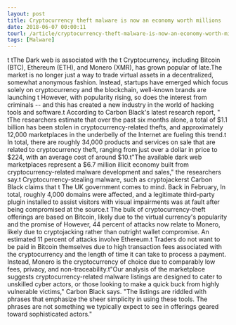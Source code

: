 ```yaml
---
layout: post
title: Cryptocurrency theft malware is now an economy worth millions
date: 2018-06-07 00:00:11
tourl: /article/cryptocurrency-theft-malware-is-now-an-economy-worth-millions/
tags: [Malware]
---
```

t tThe Dark web is associated with the t Cryptocurrency, including Bitcoin (BTC), Ethereum (ETH), and Monero (XMR), has grown popular of late.The market is no longer just a way to trade virtual assets in a decentralized, somewhat anonymous fashion. Instead, startups have emerged which focus solely on cryptocurrency and the blockchain, well-known brands are launching t However, with popularity rising, so does the interest from criminals -- and this has created a new industry in the world of hacking tools and software.t According to Carbon Black's latest research report, " tThe researchers estimate that over the past six months alone, a total of $1.1 billion has been stolen in cryptocurrency-related thefts, and approximately 12,000 marketplaces in the underbelly of the Internet are fueling this trend.t In total, there are roughly 34,000 products and services on sale that are related to cryptocurrency theft, ranging from just over a dollar in price to $224, with an average cost of around $10.t"The available dark web marketplaces represent a $6.7 million illicit economy built from cryptocurrency-related malware development and sales," the researchers say.t Cryptocurrency-stealing malware, such as cryptojackerst Carbon Black claims that t The UK government comes to mind. Back in February, In total, roughly 4,000 domains were affected, and a legitimate third-party plugin installed to assist visitors with visual impairments was at fault after being compromised at the source.t The bulk of cryptocurrency-theft offerings are based on Bitcoin, likely due to the virtual currency's popularity and the promise of However, 44 percent of attacks now relate to Monero, likely due to cryptojacking rather than outright wallet compromise. An estimated 11 percent of attacks involve Ethereum.t Traders do not want to be paid in Bitcoin themselves due to high transaction fees associated with the cryptocurrency and the length of time it can take to process a payment. Instead, Monero is the cryptocurrency of choice due to comparably low fees, privacy, and non-traceability.t"Our analysis of the marketplace suggests cryptocurrency-related malware listings are designed to cater to unskilled cyber actors, or those looking to make a quick buck from highly vulnerable victims," Carbon Black says. "The listings are riddled with phrases that emphasize the sheer simplicity in using these tools. The phrases are not something we typically expect to see in offerings geared toward sophisticated actors."